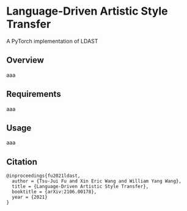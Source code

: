 # Language-Driven Artistic Style Transfer
A PyTorch implementation of LDAST

## Overview
aaa

## Requirements
aaa

## Usage
aaa

## Citation
```
@inproceedings{fu2021ldast, 
  author = {Tsu-Jui Fu and Xin Eric Wang and William Yang Wang}, 
  title = {Language-Driven Artistic Style Transfer}, 
  booktitle = {arXiv:2106.00178}, 
  year = {2021} 
}
```
